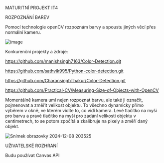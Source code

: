 MATURITNÍ PROJEKT IT4

ROZPOZNÁNÍ BAREV

Pomocí technologie openCV rozpoznám barvy a spoustu jiných věcí přes normální kameru.

![image](https://github.com/user-attachments/assets/539393a1-2556-4d54-acbb-69fc51ce8664)

Konkurenční projekty a zdroje: 

https://github.com/manishsingh7163/Color-Detection.git

https://github.com/sathvik995/Python-color-detection.git

https://github.com/CharansinghThakur/Color-Detection.git

https://github.com/Practical-CV/Measuring-Size-of-Objects-with-OpenCV

Momentálně kamera umí nejen rozpoznat barvu, ale také ji označit, pojmenovat a změřit velikost objektu. To všechno dynamicky přímo výběrem v okně, ve kterém vidíte to, co vidí kamera. Levé tlačítko na myši pro barvu a pravé tlačítko na myši pro zadání velikosti objektu v centimetrech, to se potom zpočítá a zkalibruje na pixely a změří daný objekt.

![Snímek obrazovky 2024-12-08 203525](https://github.com/user-attachments/assets/b8999cea-0752-4a9b-997a-7aa3f51f1d2d)

UŽIVATELSKÉ ROZHRANÍ

Budu používat Canvas API
